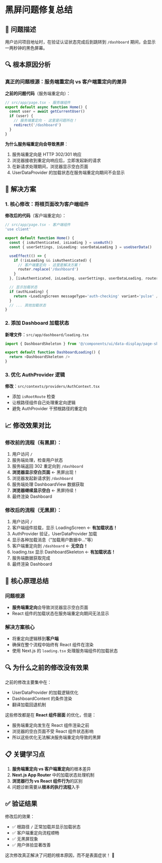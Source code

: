 # 黑屏问题修复总结

## 🎯 问题描述

用户访问项目地址时，在验证认证状态完成后到跳转到 `/dashboard` 期间，会显示一两秒钟的黑色屏幕。

## 🔍 根本原因分析

### 真正的问题根源：服务端重定向 vs 客户端重定向的差异

**之前的问题代码**（服务端重定向）：

```typescript
// src/app/page.tsx - 服务端组件
export default async function Home() {
  const user = await getCurrentUser()
  if (user) {
    // 服务端重定向 - 这里是问题所在！
    redirect('/dashboard')
  }
}
```

**为什么服务端重定向会导致黑屏**：

1. 服务端重定向是 HTTP 302/301 响应
2. 浏览器接收到重定向响应后，立即发起新的请求
3. 在新请求处理期间，浏览器显示空白页面
4. UserDataProvider 的加载状态在服务端重定向期间不会显示

## 🔧 解决方案

### 1. 核心修改：将根页面改为客户端组件

**修改后的代码**（客户端重定向）：

```typescript
// src/app/page.tsx - 客户端组件
'use client'

export default function Home() {
  const { isAuthenticated, isLoading } = useAuth()
  const { userSettings, isLoading: userDataLoading } = useUserData()

  useEffect(() => {
    if (!isLoading && isAuthenticated) {
      // 客户端重定向 - 这里是解决方案！
      router.replace('/dashboard')
    }
  }, [isAuthenticated, isLoading, userSettings, userDataLoading, router])

  // 显示加载状态
  if (authLoading) {
    return <LoadingScreen messageType='auth-checking' variant='pulse' />
  }
  // ... 其他加载状态
}
```

### 2. 添加 Dashboard 加载状态

**新增文件**：`src/app/dashboard/loading.tsx`

```typescript
import { DashboardSkeleton } from '@/components/ui/data-display/page-skeletons'

export default function DashboardLoading() {
  return <DashboardSkeleton />
}
```

### 3. 优化 AuthProvider 逻辑

**修改**：`src/contexts/providers/AuthContext.tsx`

- 添加 `isRootRoute` 检查
- 让根路径组件自己处理重定向逻辑
- 避免 AuthProvider 干预根路径的重定向

## 📈 修改效果对比

### 修改前的流程（有黑屏）：

1. 用户访问 `/`
2. 服务端处理，检查用户状态
3. 服务端返回 302 重定向到 `/dashboard`
4. **浏览器显示空白页面** ← 黑屏出现！
5. 浏览器发起新请求到 `/dashboard`
6. 服务端处理 DashboardView 数据获取
7. **浏览器继续显示空白** ← 黑屏持续！
8. 最终渲染 Dashboard

### 修改后的流程（无黑屏）：

1. 用户访问 `/`
2. 客户端组件挂载，显示 LoadingScreen ← **有加载状态！**
3. AuthProvider 验证，UserDataProvider 加载
4. 显示各种加载消息（"加载用户数据中..."等）
5. 客户端重定向到 `/dashboard` ← **无空白！**
6. loading.tsx 显示 DashboardSkeleton ← **有加载状态！**
7. 服务端数据获取完成
8. 最终渲染 Dashboard

## 🎯 核心原理总结

### 问题根源

- **服务端重定向**会导致浏览器显示空白页面
- React 组件的加载状态在服务端重定向期间无法显示

### 解决方案核心

- 将重定向逻辑移到**客户端**
- 确保在整个流程中始终有 React 组件在渲染
- 使用 Next.js 的 `loading.tsx` 处理服务端组件的加载状态

## 🔍 为什么之前的修改没有效果

之前的修改主要集中在：

- UserDataProvider 的加载逻辑优化
- DashboardContent 的条件渲染
- 翻译加载回退机制

这些修改都是在 **React 组件层面** 的优化，但是：

- 服务端重定向发生在 React 组件渲染之前
- 浏览器的空白页面不受 React 组件状态影响
- 所以这些优化无法解决服务端重定向导致的黑屏

## 📋 关键学习点

1. **服务端重定向 vs 客户端重定向**的根本差异
2. **Next.js App Router** 中的加载状态处理机制
3. **浏览器行为 vs React 组件行为**的区别
4. 问题诊断需要从**根本的执行流程**入手

## ✅ 验证结果

修改后的效果：

- ✅ 根路径 `/` 正常加载并显示加载状态
- ✅ 客户端重定向流程顺畅
- ✅ 无黑屏现象
- ✅ 用户体验显著改善

这次修改真正解决了问题的根本原因，而不是表面症状！ 🎯
